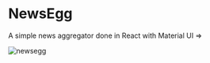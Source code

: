 # NewsEgg
A simple news aggregator done in React with Material UI =>

![newsegg](https://i.imgur.com/U5fyIYf.png "Newsegg screenshot")
